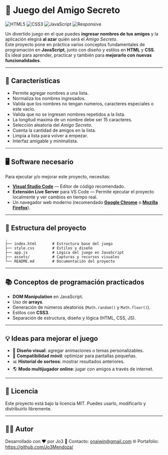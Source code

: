 # 🎁 Juego del Amigo Secreto

![HTML5](https://img.shields.io/badge/HTML5-orange?style=flat-square)
![CSS3](https://img.shields.io/badge/CSS3-blue?style=flat-square)
![JavaScript](https://img.shields.io/badge/JavaScript-yellow?style=flat-square)
![Responsive](https://img.shields.io/badge/Responsive-Yes-brightgreen?style=flat-square)

Un divertido juego en el que puedes **ingresar nombres de tus amigos** y la aplicación elegirá **al azar** quién será el *Amigo Secreto*.  
Este proyecto pone en práctica varios conceptos fundamentales de programación en **JavaScript**, junto con diseño y estilos en **HTML** y **CSS**.  
Es ideal para aprender, practicar y también para **mejorarlo con nuevas funcionalidades**.

---

## 🚀 Características
- Permite agregar nombres a una lista.
- Normaliza los nombres ingresados.
- Valida que los nombres no tengan numeros, caracteres especiales o este vacio.
- Valida que no se ingresen nombres repetidos a la lista.
- La longitud maxima de un nombre debe ser 15 caracteres.
- Selección aleatoria del *Amigo Secreto*.
- Cuenta la cantidad de amigos en la lista.
- Limpia a lista para volver a empezar.
- Interfaz amigable y minimalista.

---

## 🖥️ Software necesario
Para ejecutar y/o mejorar este proyecto, necesitas:

- [**Visual Studio Code**](https://code.visualstudio.com/) — Editor de código recomendado.
- **Extensión Live Server** para VS Code — Permite ejecutar el proyecto localmente y ver cambios en tiempo real.
- Un navegador web moderno (recomendado [**Google Chrome**](https://www.google.com/chrome/) o [**Mozilla Firefox**](https://www.mozilla.org/firefox/)).

---

## 📂 Estructura del proyecto
```plaintext
.
├── index.html       # Estructura base del juego
├── style.css        # Estilos y diseño
├── app.js           # Lógica del juego en JavaScript
├── assets/          # Capturas y recursos visuales
└── README.md        # Documentación del proyecto
```

---

## 📚 Conceptos de programación practicados
- **DOM Manipulation** en JavaScript.
- Uso de **arrays**.
- Generación de números aleatorios (`Math.random()` y `Math.floor()`).
- Estilos con **CSS3**.
- Separación de estructura, diseño y lógica (HTML, CSS, JS).

---

## 💡 Ideas para mejorar el juego
- 🎨 **Diseño visual**: agregar animaciones o temas personalizables.
- 📱 **Compatibilidad móvil**: optimizar para pantallas pequeñas.
- 📊 **Historial de sorteos**: mostrar resultados anteriores.
- 🌎 **Modo multijugador online**: jugar con amigos a través de internet.

---

## 📜 Licencia
Este proyecto está bajo la licencia MIT.
Puedes usarlo, modificarlo y distribuirlo libremente.

---

## 👩‍💻 Autor
Desarrollado con ❤️ por Jo3
📧 Contacto: onaiwin@gmail.com
🌐 Portafolio: https://github.com/Jo3Mendoza/


